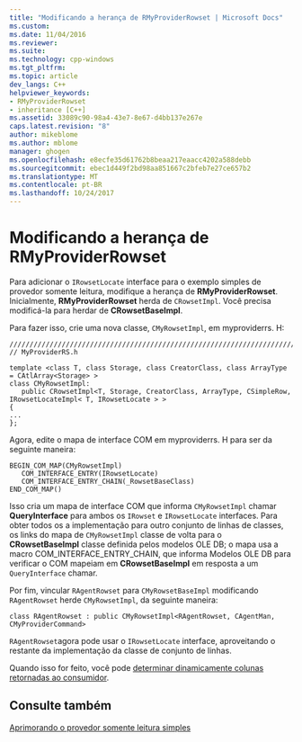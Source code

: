```yaml
---
title: "Modificando a herança de RMyProviderRowset | Microsoft Docs"
ms.custom: 
ms.date: 11/04/2016
ms.reviewer: 
ms.suite: 
ms.technology: cpp-windows
ms.tgt_pltfrm: 
ms.topic: article
dev_langs: C++
helpviewer_keywords:
- RMyProviderRowset
- inheritance [C++]
ms.assetid: 33089c90-98a4-43e7-8e67-d4bb137e267e
caps.latest.revision: "8"
author: mikeblome
ms.author: mblome
manager: ghogen
ms.openlocfilehash: e8ecfe35d61762b8beaa217eaacc4202a588debb
ms.sourcegitcommit: ebec1d449f2bd98aa851667c2bfeb7e27ce657b2
ms.translationtype: MT
ms.contentlocale: pt-BR
ms.lasthandoff: 10/24/2017
---
```

# <a name="modifying-the-inheritance-of-rmyproviderrowset"></a>Modificando a herança de RMyProviderRowset
Para adicionar o `IRowsetLocate` interface para o exemplo simples de provedor somente leitura, modifique a herança de **RMyProviderRowset**. Inicialmente, **RMyProviderRowset** herda de `CRowsetImpl`. Você precisa modificá-la para herdar de **CRowsetBaseImpl**.  
  
 Para fazer isso, crie uma nova classe, `CMyRowsetImpl`, em myproviderrs. H:  
  
```  
////////////////////////////////////////////////////////////////////////  
// MyProviderRS.h  
  
template <class T, class Storage, class CreatorClass, class ArrayType = CAtlArray<Storage> >  
class CMyRowsetImpl:  
   public CRowsetImpl<T, Storage, CreatorClass, ArrayType, CSimpleRow, IRowsetLocateImpl< T, IRowsetLocate > >  
{  
...  
};  
```  
  
 Agora, edite o mapa de interface COM em myproviderrs. H para ser da seguinte maneira:  
  
```  
BEGIN_COM_MAP(CMyRowsetImpl)  
   COM_INTERFACE_ENTRY(IRowsetLocate)  
   COM_INTERFACE_ENTRY_CHAIN(_RowsetBaseClass)  
END_COM_MAP()  
```  
  
 Isso cria um mapa de interface COM que informa `CMyRowsetImpl` chamar **QueryInterface** para ambos os `IRowset` e `IRowsetLocate` interfaces. Para obter todos os a implementação para outro conjunto de linhas de classes, os links do mapa de `CMyRowsetImpl` classe de volta para o **CRowsetBaseImpl** classe definida pelos modelos OLE DB; o mapa usa a macro COM_INTERFACE_ENTRY_CHAIN, que informa Modelos OLE DB para verificar o COM mapeiam em **CRowsetBaseImpl** em resposta a um `QueryInterface` chamar.  
  
 Por fim, vincular `RAgentRowset` para `CMyRowsetBaseImpl` modificando `RAgentRowset` herde `CMyRowsetImpl`, da seguinte maneira:  
  
```  
class RAgentRowset : public CMyRowsetImpl<RAgentRowset, CAgentMan, CMyProviderCommand>  
```  
  
 `RAgentRowset`agora pode usar o `IRowsetLocate` interface, aproveitando o restante da implementação da classe de conjunto de linhas.  
  
 Quando isso for feito, você pode [determinar dinamicamente colunas retornadas ao consumidor](../../data/oledb/dynamically-determining-columns-returned-to-the-consumer.md).  
  
## <a name="see-also"></a>Consulte também  
 [Aprimorando o provedor somente leitura simples](../../data/oledb/enhancing-the-simple-read-only-provider.md)